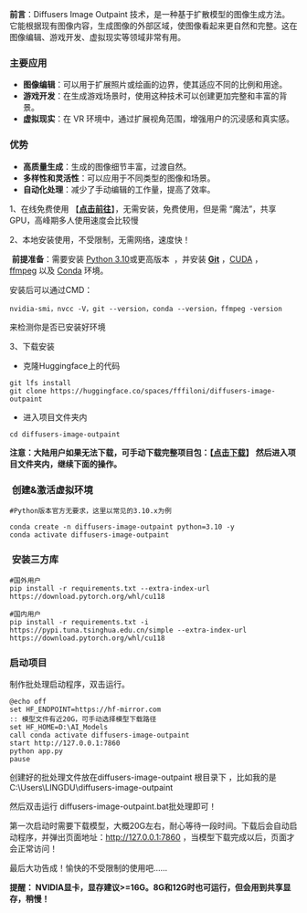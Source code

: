 **前言**：Diffusers Image Outpaint 技术，是一种基于扩散模型的图像生成方法。它能根据现有图像内容，生成图像的外部区域，使图像看起来更自然和完整。这在图像编辑、游戏开发、虚拟现实等领域非常有用。

### **主要应用**

- **图像编辑**：可以用于扩展照片或绘画的边界，使其适应不同的比例和用途。
- **游戏开发**：在生成游戏场景时，使用这种技术可以创建更加完整和丰富的背景。
- **虚拟现实**：在 VR 环境中，通过扩展视角范围，增强用户的沉浸感和真实感。

### **优势**

- **高质量生成**：生成的图像细节丰富，过渡自然。
- **多样性和灵活性**：可以应用于不同类型的图像和场景。
- **自动化处理**：减少了手动编辑的工作量，提高了效率。

1、在线免费使用 【**[点击前往](https://huggingface.co/spaces/fffiloni/diffusers-image-outpaint)**】，无需安装，免费使用，但是需 “魔法”，共享GPU，高峰期多人使用速度会比较慢

2、本地安装使用，不受限制，无需网络，速度快！

 **前提准备**：需要安装 [Python 3.10](https://www.python.org/downloads/release/python-3100/)或更高版本  ，并安装 **[Git](https://git-scm.com/)** ，[CUDA](https://developer.nvidia.com/cuda-toolkit) ，[ffmpeg](https://www.freedidi.com/13051.html) 以及 [Conda](https://docs.anaconda.com/miniconda/) 环境。

安装后可以通过CMD：
```
nvidia-smi，nvcc -V，git --version，conda --version，ffmpeg -version
```
来检测你是否已安装好环境

3、下载安装

- 克隆Huggingface上的代码
```
git lfs install
git clone https://huggingface.co/spaces/fffiloni/diffusers-image-outpaint
```

- 进入项目文件夹内
```
cd diffusers-image-outpaint
```
**注意：大陆用户如果无法下载，可手动下载完整项目包：【[点击下载](http://pan.tuio.cc/s/Yd2Tl)】** **然后进入项目文件夹内，继续下面的操作。**

###  **创建&激活虚拟环境**
```
#Python版本官方无要求，这里以常见的3.10.x为例

conda create -n diffusers-image-outpaint python=3.10 -y
conda activate diffusers-image-outpaint
```
###  **安装三方库**
```
#国外用户
pip install -r requirements.txt --extra-index-url https://download.pytorch.org/whl/cu118

#国内用户
pip install -r requirements.txt -i https://pypi.tuna.tsinghua.edu.cn/simple --extra-index-url https://download.pytorch.org/whl/cu118
```
### 启动项目

制作批处理启动程序，双击运行。
```
@echo off
set HF_ENDPOINT=https://hf-mirror.com
:: 模型文件有近20G，可手动选择模型下载路径
set HF_HOME=D:\AI_Models
call conda activate diffusers-image-outpaint
start http://127.0.0.1:7860
python app.py
pause
```
创建好的批处理文件放在diffusers-image-outpaint 根目录下 ，比如我的是C:\Users\LINGDU\diffusers-image-outpaint

然后双击运行 diffusers-image-outpaint.bat批处理即可！

第一次启动时需要下载模型，大概20G左右，耐心等待一段时间。下载后会自动启动程序，并弹出页面地址：http://127.0.0.1:7860 ，当模型下载完成以后，页面才会正常访问！

最后大功告成！愉快的不受限制的使用吧……

**提醒： NVIDIA显卡，显存建议>=16G。8G和12G时也可运行，但会用到共享显存，稍慢！**